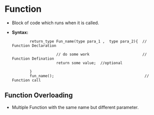 # Function   
- Block of code which runs when it is called.
- **Syntax:**

              return_type Fun_name(type para_1 ,  type para_2){  // Function Declaration                
                
                          // do some work                        // Function Defination    
                          return some value;  //optional        
        
              }      
              fun_name();                                         // Function call      

## Function Overloading      
- Multiple Function with the same name but different parameter.      
